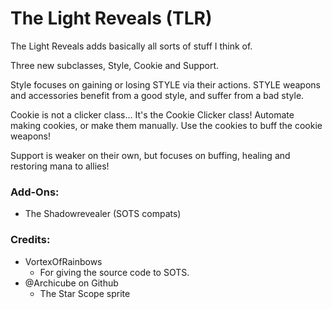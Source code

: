 # The Light Reveals (TLR)
The Light Reveals adds basically all sorts of stuff I think of.

Three new subclasses, Style, Cookie and Support.

Style focuses on gaining or losing STYLE via their actions. STYLE weapons and accessories benefit from a good style, and suffer from a bad style.

Cookie is not a clicker class... It's the Cookie Clicker class! Automate making cookies, or make them manually. Use the cookies to buff the cookie weapons!

Support is weaker on their own, but focuses on buffing, healing and restoring mana to allies!
### Add-Ons:
- The Shadowrevealer (SOTS compats)
### Credits:
- VortexOfRainbows
    - For giving the source code to SOTS.
- @Archicube on Github
    - The Star Scope sprite